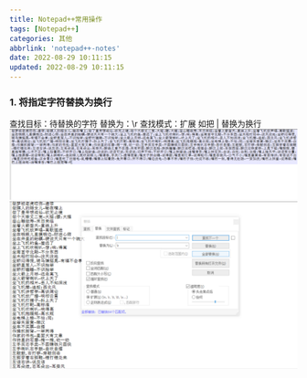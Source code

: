 ```yaml
---
title: Notepad++常用操作
tags: [Notepad++]
categories: 其他
abbrlink: 'notepad++-notes'
date: 2022-08-29 10:11:15
updated: 2022-08-29 10:11:15
---
```


### 1. 将指定字符替换为换行
  
  查找目标：待替换的字符
  替换为：\r
  查找模式：扩展
  如把 | 替换为换行
![](/images/notepad_note_1.png)
![](/images/notepad_note_2.png)
